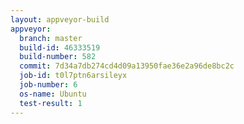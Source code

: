 ```yaml
---
layout: appveyor-build
appveyor:
  branch: master
  build-id: 46333519
  build-number: 582
  commit: 7d34a7db274cd4d09a13950fae36e2a96de8bc2c
  job-id: t0l7ptn6arsileyx
  job-number: 6
  os-name: Ubuntu
  test-result: 1
---
```

